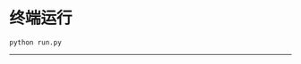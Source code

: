 # 终端运行

```shell
python run.py
```
***********************************************************************************************************************************************************************************************************************************************************************************************************************************************************************************************************************************************************************************************************************************************************************************************************************************************************************************************************************************************************************************************************************************************************************************************************************************************